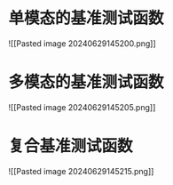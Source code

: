 # 单模态的基准测试函数

![[Pasted image 20240629145200.png]]
# 多模态的基准测试函数
![[Pasted image 20240629145205.png]]
# 复合基准测试函数
![[Pasted image 20240629145215.png]]

